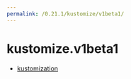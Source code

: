 ```yaml
---
permalink: /0.21.1/kustomize/v1beta1/
---
```


# kustomize.v1beta1



* [kustomization](kustomization.md)